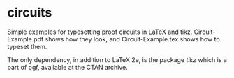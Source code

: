 circuits
========

Simple examples for typesetting proof circuits in LaTeX and tikz.  Circuit-Example.pdf shows how they look, and Circuit-Example.tex shows how to typeset them.

The only dependency, in addition to LaTeX 2e, is the package _tikz_ which is a part of [pgf](http://ctan.org/pkg/pgf), available at the CTAN archive.
